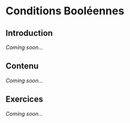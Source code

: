 # Conditions Booléennes

## Introduction

*Coming soon...*

## Contenu

*Coming soon...*

## Exercices

*Coming soon...*
